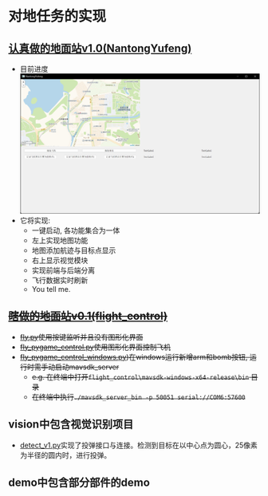 # 对地任务的实现  
## [认真做的地面站v1.0(NantongYufeng)](NantongYufeng)  
- 目前进度 ![进度](process.png)  
- 它将实现:  
  - 一键启动, 各功能集合为一体  
  - 左上实现地图功能  
  - 地图添加航迹与目标点显示  
  - 右上显示视觉模块  
  - 实现前端与后端分离  
  - 飞行数据实时刷新  
  - You tell me.  
## ~~[瞎做的地面站v0.1(flight_control)](flight_control)~~  
- ~~[fly.py](flight_control/fly.py)使用按键监听并且没有图形化界面~~  
- ~~[fly_pygame_control.py](flight_control/fly_pygame_control.py)使用图形化界面控制飞机~~
- ~~[fly_pygame_control_windows.py](flight_control/fly_pygame_control_windows.py))在windows运行新增arm和bomb按钮, 运行时需手动启动mavsdk_server~~
  - ~~e.g. 在终端中打开`flight_control\mavsdk-windows-x64-release\bin` 目录~~
  - ~~在终端中执行```./mavsdk_server_bin -p 50051 serial://COM6:57600```~~ 
## vision中包含视觉识别项目
- [detect_v1.py](vision/detect_v1.py)实现了投弹接口与连接。检测到目标在以中心点为圆心，25像素为半径的圆内时，进行投弹。  
## demo中包含部分部件的demo  